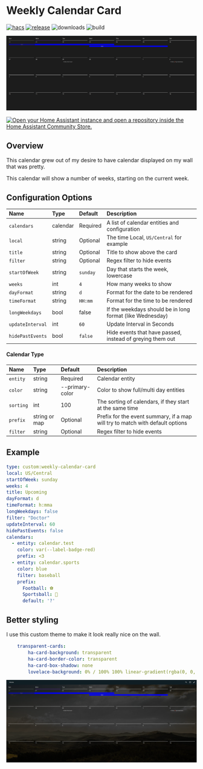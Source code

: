 # Weekly Calendar Card

[![hacs](https://img.shields.io/badge/hacs-plugin-orange.svg?style=flat-square)](https://github.com/hacs/integration)
[![release](https://img.shields.io/github/v/release/sirindubitable/weekly-calendar-card?style=flat-square)](https://github.com/sirindubitable/weekly-calendar-card/releases)
![downloads](https://img.shields.io/github/downloads/sirindubitable/weekly-calendar-card/total?style=flat-square)
![build](https://img.shields.io/github/actions/workflow/status/sirindubitable/weekly-calendar-card/build.yml?branch=main&style=flat-square)

![Example](./resources/example.png)

[![Open your Home Assistant instance and open a repository inside the Home Assistant Community Store.](https://my.home-assistant.io/badges/hacs_repository.svg)](https://my.home-assistant.io/redirect/hacs_repository/?owner=SirIndubitable&repository=weekly-calendar-card)

## Overview
This calendar grew out of my desire to have calendar displayed on my wall that was pretty.

This calendar will show a number of weeks, starting on the current week.


## Configuration Options

| Name                | Type      | Default    | Description                                                                         |
| :------------------ | :-------- | :--------- | :---------------------------------------------------------------------------------- |
| `calendars`         | calendar  | Required   | A list of calendar entities and configuration                                       |
| `local`             | string    | Optional   | The time Local, `US/Central` for example                                            |
| `title`             | string    | Optional   | Title to show above the card                                                        |
| `filter`            | string    | Optional   | Regex filter to hide events                                                         |
| `startOfWeek`       | string    | `sunday`   | Day that starts the week, lowercase                                                 |
| `weeks`             | int       | `4`        | How many weeks to show                                                              |
| `dayFormat`         | string    | `d`        | Format for the date to be rendered                                                  |
| `timeFormat`        | string    | `HH:mm`    | Format for the time to be rendered                                                  |
| `longWeekdays`      | bool      | false      | If the weekdays should be in long format (like Wednesday)                           |
| `updateInterval`    | int       | `60`       | Update Interval in Seconds                                                          |
| `hidePastEvents`    | bool      | `false`    | Hide events that have passed, instead of greying them out                           |

#### Calendar Type
| Name                | Type            | Default         | Description                                                                         |
| :------------------ | :---------------| :---------------| :---------------------------------------------------------------------------------- |
| `entity`            | string          | Required        | Calendar entity                                                                     |
| `color`             | string          | --primary-color | Color to show full/multi day entities                                               |
| `sorting`           | int             | 100             | The sorting of calendars, if they start at the same time                            |
| `prefix`            | string or map   | Optional        | Prefix for the event summary, if a map will try to match with default options       |
| `filter`            | string          | Optional        | Regex filter to hide events                                                         |

## Example
```yaml
type: custom:weekly-calendar-card
local: US/Central
startOfWeek: sunday
weeks: 4
title: Upcoming
dayFormat: d
timeFormat: h:mma
longWeekdays: false
filter: "Doctor"
updateInterval: 60
hidePastEvents: false
calendars:
  - entity: calendar.test
    color: var(--label-badge-red)
    prefix: <3
  - entity: calendar.sports
    color: blue
    filter: baseball
    prefix:
      Football: ⚽
      Sportsball: 🏈
      default: '?'
```

## Better styling
I use this custom theme to make it look really nice on the wall.
```yaml
    transparent-cards:
        ha-card-background: transparent
        ha-card-border-color: transparent
        ha-card-box-shadow: none
        lovelace-background: 0% / 100% 100% linear-gradient(rgba(0, 0, 0, 0.75), rgba(0, 0, 0, 0.75)) no-repeat, 0% / 100% 100% url('https://picsum.photos/1920/1080') no-repeat
```


![Example](./resources/example2.png)
